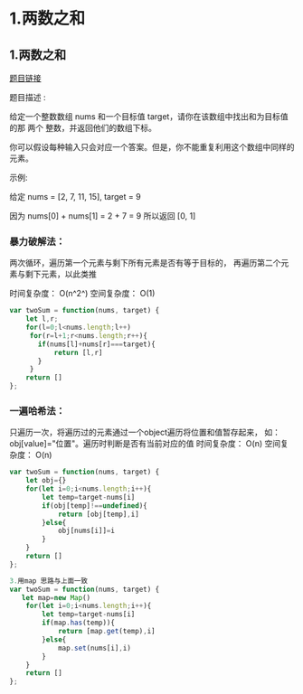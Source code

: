 # 1.两数之和

## 1.两数之和
[题目链接](https://leetcode.cn/problems/two-sum/)
 
题目描述 :

给定一个整数数组 nums 和一个目标值 target，请你在该数组中找出和为目标值的那 两个 整数，并返回他们的数组下标。

你可以假设每种输入只会对应一个答案。但是，你不能重复利用这个数组中同样的元素。

示例:

给定 nums = [2, 7, 11, 15], target = 9

因为 nums[0] + nums[1] = 2 + 7 = 9
所以返回 [0, 1]

### 暴力破解法：
两次循环，遍历第一个元素与剩下所有元素是否有等于目标的，
再遍历第二个元素与剩下元素，以此类推

时间复杂度： O(n^2^)
空间复杂度： O(1)
```js
var twoSum = function(nums, target) {
    let l,r;
    for(l=0;l<nums.length;l++)
     for(r=l+1;r<nums.length;r++){
       if(nums[l]+nums[r]===target){
           return [l,r]
       }
     }
    return []
};
```

### 一遍哈希法：
只遍历一次，将遍历过的元素通过一个object遍历将位置和值暂存起来，
如： obj[value]="位置"。遍历时判断是否有当前对应的值
时间复杂度： O(n)
空间复杂度： O(n)

```js
var twoSum = function(nums, target) {
    let obj={}
    for(let i=0;i<nums.length;i++){
        let temp=target-nums[i]
        if(obj[temp]!==undefined){
            return [obj[temp],i]
        }else{
            obj[nums[i]]=i
        }
    }
    return []
};
```

```js
3.用map 思路与上面一致
var twoSum = function(nums, target) {
   let map=new Map()
    for(let i=0;i<nums.length;i++){
        let temp=target-nums[i]
        if(map.has(temp)){
            return [map.get(temp),i]
        }else{
            map.set(nums[i],i)
        }
    }
    return []
};
```  